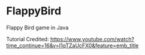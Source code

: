 # FlappyBird
 Flappy Bird game in Java
 
 Tutorial Credited:
 https://www.youtube.com/watch?time_continue=16&v=I1qTZaUcFX0&feature=emb_title
